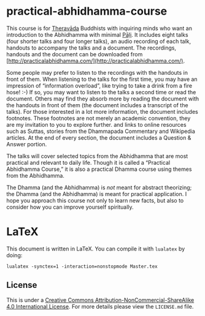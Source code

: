 # practical-abhidhamma-course

This course is for [Theravāda](http://en.wikipedia.org/wiki/Theravada) Buddhists with inquiring minds who want an introduction to the Abhidhamma with minimal [Pāḷi](http://en.wikipedia.org/wiki/Pali). It includes eight talks (four shorter talks and four longer talks), an audio recording of each talk, handouts to accompany the talks and a document. The recordings, handouts and the document can be downloaded from [http://practicalabhidhamma.com/](http://practicalabhidhamma.com/).

Some people may prefer to listen to the recordings with the handouts in front of them. When listening to the talks for the first time, you may have an impression of “information overload”, like trying to take a drink from a fire hose! :-) If so, you may want to listen to the talks a second time or read the document. Others may find they absorb more by reading the document with the handouts in front of them (the document includes a transcript of the talks). For those interested in a lot more information, the document includes footnotes. These footnotes are not merely an academic convention, they are my invitation to you to explore further. and links to online resources such as Suttas, stories from the Dhammapada Commentary and Wikipedia articles. At the end of every section, the document includes a Question & Answer portion. 

The talks will cover selected topics from the Abhidhamma that are most practical and relevant to daily life. Though it is called a “Practical Abhidhamma Course,” it is also a practical Dhamma course using themes from the Abhidhamma.

The Dhamma (and the Abhidhamma) is _not_ meant for abstract theorizing; the Dhamma (and the Abhidhamma) is meant for practical application. I hope you approach this course not only to learn new facts, but also to consider how you can improve yourself spiritually.

# LaTeX

This document is written in LaTeX. You can compile it with `lualatex` by doing:

`lualatex -synctex=1 -interaction=nonstopmode Master.tex`

## License

This is under a [Creative Commons Attribution-NonCommercial-ShareAlike 4.0 International License](http://creativecommons.org/licenses/by-nc-sa/4.0/). For more details please view the `LICENSE.md` file.
